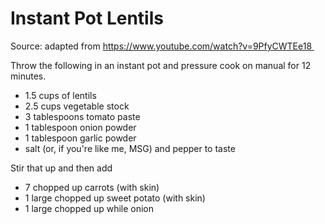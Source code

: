 # Instant Pot Lentils

Source: adapted from https://www.youtube.com/watch?v=9PfyCWTEe18 

Throw the following in an instant pot and pressure cook on manual for 12 minutes. 

* 1.5 cups of lentils
* 2.5 cups vegetable stock
* 3 tablespoons tomato paste
* 1 tablespoon onion powder
* 1 tablespoon garlic powder
* salt (or, if you're like me, MSG) and pepper to taste 

Stir that up and then add 

* 7 chopped up carrots (with skin)
* 1 large chopped up sweet potato (with skin)
* 1 large chopped up while onion 
